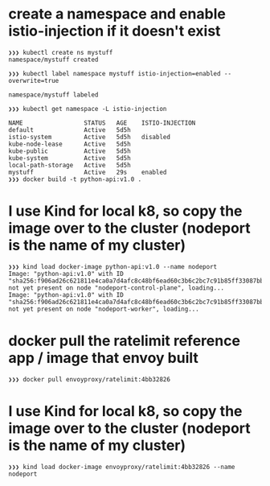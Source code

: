 # create a namespace and enable istio-injection if it doesn't exist
```
❯❯❯ kubectl create ns mystuff
namespace/mystuff created

❯❯❯ kubectl label namespace mystuff istio-injection=enabled --overwrite=true

namespace/mystuff labeled

❯❯❯ kubectl get namespace -L istio-injection

NAME                 STATUS   AGE    ISTIO-INJECTION
default              Active   5d5h
istio-system         Active   5d5h   disabled
kube-node-lease      Active   5d5h
kube-public          Active   5d5h
kube-system          Active   5d5h
local-path-storage   Active   5d5h
mystuff              Active   29s    enabled
❯❯❯ docker build -t python-api:v1.0 .
```

# I use Kind for local k8, so copy the image over to the cluster (nodeport is the name of my cluster)
```
❯❯❯ kind load docker-image python-api:v1.0 --name nodeport
Image: "python-api:v1.0" with ID "sha256:f906ad26c621811e4ca0a7d4afc8c48bf6ead60c3b6c2bc7c91b85ff33087bb3" not yet present on node "nodeport-control-plane", loading...
Image: "python-api:v1.0" with ID "sha256:f906ad26c621811e4ca0a7d4afc8c48bf6ead60c3b6c2bc7c91b85ff33087bb3" not yet present on node "nodeport-worker", loading...
```

# docker pull the ratelimit reference app / image that envoy built
```
❯❯❯ docker pull envoyproxy/ratelimit:4bb32826
```

# I use Kind for local k8, so copy the image over to the cluster (nodeport is the name of my cluster)
```
❯❯❯ kind load docker-image envoyproxy/ratelimit:4bb32826 --name nodeport
```
